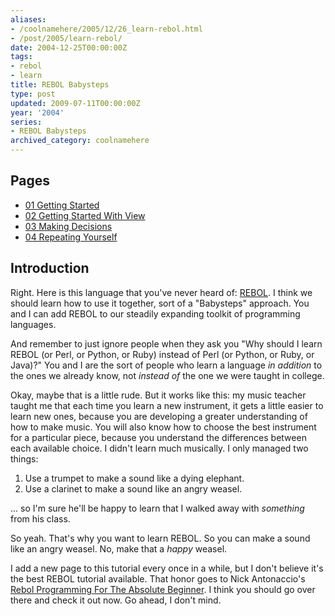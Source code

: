 ```yaml
---
aliases:
- /coolnamehere/2005/12/26_learn-rebol.html
- /post/2005/learn-rebol/
date: 2004-12-25T00:00:00Z
tags:
- rebol
- learn
title: REBOL Babysteps
type: post
updated: 2009-07-11T00:00:00Z
year: '2004'
series:
- REBOL Babysteps
archived_category: coolnamehere
---
```

<!-- TEASER_END -->

## Pages

* [01 Getting Started](/post/2004/01-getting-started/)
* [02 Getting Started With View](/post/2004/02-getting-started-with-view/)
* [03 Making Decisions](/post/2005/03-making-decisions/)
* [04 Repeating Yourself](/post/2005/04-repeating-yourself/)

## Introduction

Right. Here is this language that you've never heard of: [REBOL](http://www.rebol.com/). 
I think we should learn how to use it together, sort of a "Babysteps" approach. 
You and I can add REBOL to our steadily expanding toolkit of programming languages.

And remember to just ignore people when they ask you "Why should I learn 
REBOL (or Perl, or Python, or Ruby) instead of Perl (or Python, or Ruby, or 
Java)?" You and I are the sort of people who learn a language *in addition* 
to the ones we already know, not *instead of* the one we were taught in college.

Okay, maybe that is a little rude. But it works like this: my music 
teacher taught me that each time you learn a new instrument, it gets a little 
easier to learn new ones, because you are developing a greater understanding 
of how to make music. You will also know how to choose the best instrument 
for a particular piece, because you understand the differences between each 
available choice. I didn't learn much musically. I only managed two things:

1. Use a trumpet to make a sound like a dying elephant.
2. Use a clarinet to make a sound like an angry weasel.

... so I'm sure he'll be happy to learn that I walked away with *something* 
from his class.


So yeah. That's why you want to learn REBOL. So you can make a sound like an 
angry weasel. No, make that a _happy_ weasel.

I add a new page to this tutorial every once in a while, but I don't believe 
it's the best REBOL tutorial available. That honor goes to Nick 
Antonaccio's [Rebol Programming For The Absolute 
Beginner](http://musiclessonz.com/rebol_tutorial.html). I think you should go 
over there and check it out now. Go ahead, I don't mind.


